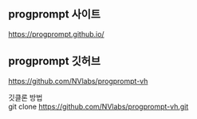 ## progprompt 사이트
https://progprompt.github.io/
## progprompt 깃허브
https://github.com/NVlabs/progprompt-vh

깃클론 방법<br>
git clone https://github.com/NVlabs/progprompt-vh.git
